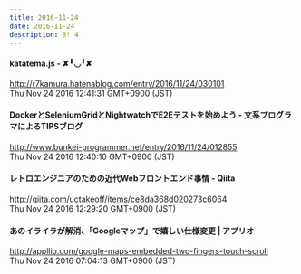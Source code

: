 ```yaml
---
title: 2016-11-24
date: 2016-11-24
description: B! 4
---
```


#### katatema.js - ✘╹◡╹✘
http://r7kamura.hatenablog.com/entry/2016/11/24/030101<br>
Thu Nov 24 2016 12:41:31 GMT+0900 (JST)<br>


#### DockerとSeleniumGridとNightwatchでE2Eテストを始めよう - 文系プログラマによるTIPSブログ
http://www.bunkei-programmer.net/entry/2016/11/24/012855<br>
Thu Nov 24 2016 12:40:10 GMT+0900 (JST)<br>


#### レトロエンジニアのための近代Webフロントエンド事情 - Qiita
http://qiita.com/uctakeoff/items/ce8da368d020273c6064<br>
Thu Nov 24 2016 12:29:20 GMT+0900 (JST)<br>


#### あのイライラが解消、「Googleマップ」で嬉しい仕様変更 | アプリオ
http://appllio.com/google-maps-embedded-two-fingers-touch-scroll<br>
Thu Nov 24 2016 07:04:13 GMT+0900 (JST)<br>


